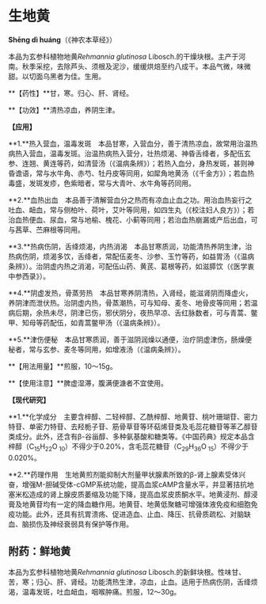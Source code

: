 # 生地黄

**Shēng dì huáng**（《神农本草经》）

本品为玄参科植物地黄*Rehmannia glutinosa* Libosch.的干燥块根。主产于河南。秋季采挖，去除芦头、须根及泥沙，缓缓烘焙至约八成干。本品气微，味微甜。以切面乌黑者为佳。生用。

**【药性】**甘，寒。归心、肝、肾经。

**【功效】**清热凉血，养阴生津。

**【应用】**

**1.**热入营血，温毒发斑　本品甘寒，入营血分，善于清热凉血，故常用治温热病热入营血，温毒发斑。治温热病热入营分，壮热烦渴、神昏舌绛者，多配伍玄参、连翘、黄连等药，如清营汤（《温病条辨》）；若热入血分，身热发斑，甚则神昏谵语，常与水牛角、赤芍、牡丹皮等同用，如犀角地黄汤（《千金方》）；若血热毒盛，发斑发疹，色紫暗者，常与大青叶、水牛角等药同用。

**2.**血热出血　本品善于清解营血分之热而有凉血止血之功。用治血热妄行之吐血、衄血，常与侧柏叶、荷叶，艾叶等同用，如四生丸（《校注妇人良方》）；若治血热便血、尿血，常与地榆、槐花、小蓟等同用；若治血热崩漏或产后出血，可与茜草、苎麻根等同用。

**3.**热病伤阴，舌绛烦渴，内热消渴　本品甘寒质润，功能清热养阴生津，治热病伤阴，烦渴多饮，舌绛者，常配伍麦冬、沙参、玉竹等药，如益胃汤（《温病条辨》）。治阴虚内热之消渴，可配伍山药、黄芪、葛根等药，如滋膵饮（《医学衷中参西录》）。

**4.**阴虚发热，骨蒸劳热　本品甘寒养阴清热，入肾经，能滋肾阴而降虚火，养阴津而泄伏热。治阴虚内热，骨蒸潮热，可与知母、麦冬、地骨皮等同用；若温病后期，余热未尽，阴津已伤，邪伏阴分，夜热早凉、舌红脉数者，可与青蒿、鳖甲、知母等药配伍，如青蒿鳖甲汤（《温病条辨》）。

**5.**津伤便秘　本品甘寒质润，善于滋阴润燥以通便，治疗阴虚津伤，肠燥便秘者，常与玄参、麦冬等同用，如增液汤（《温病条辨》）。

**【用法用量】**煎服，10～15g。

**【使用注意】**脾虚湿滞，腹满便溏者不宜使用。

**【现代研究】**

**1.**化学成分　主要含梓醇、二轻梓醇、乙酰梓醇、地黄苷、桃叶珊瑚苷、密力特苷、单密力特苷、去羟栀子苷、筋骨草苷等环萜烯苷类及毛蕊花糖苷等苯乙醇苷类成分。此外，还含有β-谷甾醇、多种氨基酸和糖类等。《中国药典》规定本品含梓醇（C<sub>15</sub>H<sub>22</sub>O<sub> 10</sub>）不得少于0.20%，含毛蕊花糖苷（C<sub>29</sub>H<sub>36</sub>O<sub> 15</sub>）不得少于0.020%。

**2.**药理作用　生地黄煎剂能抑制大剂量甲状腺素所致的β-肾上腺素受体兴奋，增强M-胆碱受体-cGMP系统功能，提高血浆cAMP含量水平，并显著拮抗地塞米松造成的肾上腺皮质萎缩及功能下降，提高血浆皮质酮水平。地黄浸剂、醇浸膏及地黄苷均有一定的降血糖作用。地黄苷、地黄低聚糖可增强体液免疫和细胞免疫功能。此外，还具有抗胃溃疡、促进造血、止血、降压、抗骨质疏松、对脑缺血、脑损伤及神经衰弱具有保护等作用。

## 附药：鲜地黄

本品为玄参科植物地黄*Rehmannia glutinosa* Libosch.的新鲜块根。性味甘、苦，寒；归心、肝、肾经。功能清热生津，凉血，止血。适用于热病伤阴，舌绛烦渴，温毒发斑，吐血衄血，咽喉肿痛。煎服，12～30g。